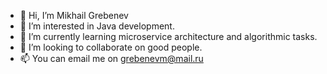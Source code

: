 - 👋 Hi, I’m Mikhail Grebenev
- 👀 I’m interested in Java development.
- 🌱 I’m currently learning microservice architecture and algorithmic tasks.
- 💞️ I’m looking to collaborate on good people.
- 📫 You can email me on grebenevm@mail.ru

